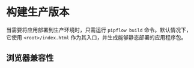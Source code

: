 # 构建生产版本

当需要将应用部署到生产环境时，只需运行 `pipflow build` 命令。默认情况下，它使用 `<root>/index.html` 作为其入口，并生成能够静态部署的应用程序包。


## 浏览器兼容性

